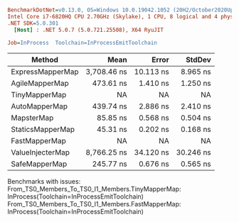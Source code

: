 ``` ini

BenchmarkDotNet=v0.13.0, OS=Windows 10.0.19042.1052 (20H2/October2020Update)
Intel Core i7-6820HQ CPU 2.70GHz (Skylake), 1 CPU, 8 logical and 4 physical cores
.NET SDK=5.0.301
  [Host] : .NET 5.0.7 (5.0.721.25508), X64 RyuJIT

Job=InProcess  Toolchain=InProcessEmitToolchain  

```
|           Method |        Mean |     Error |    StdDev |
|----------------- |------------:|----------:|----------:|
| ExpressMapperMap | 3,708.46 ns | 10.113 ns |  8.965 ns |
|   AgileMapperMap |   473.61 ns |  1.410 ns |  1.250 ns |
|    TinyMapperMap |          NA |        NA |        NA |
|    AutoMapperMap |   439.74 ns |  2.886 ns |  2.410 ns |
|       MapsterMap |    85.85 ns |  0.568 ns |  0.504 ns |
| StaticsMapperMap |    45.31 ns |  0.202 ns |  0.168 ns |
|    FastMapperMap |          NA |        NA |        NA |
| ValueInjecterMap | 8,766.25 ns | 34.120 ns | 30.246 ns |
|    SafeMapperMap |   245.77 ns |  0.676 ns |  0.565 ns |

Benchmarks with issues:
  From_TS0_Members_To_TS0_I1_Members.TinyMapperMap: InProcess(Toolchain=InProcessEmitToolchain)
  From_TS0_Members_To_TS0_I1_Members.FastMapperMap: InProcess(Toolchain=InProcessEmitToolchain)
